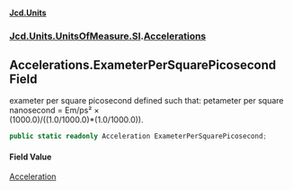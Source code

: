 #### [Jcd.Units](index.md 'index')
### [Jcd.Units.UnitsOfMeasure.SI](Jcd.Units.UnitsOfMeasure.SI.md 'Jcd.Units.UnitsOfMeasure.SI').[Accelerations](Accelerations.md 'Jcd.Units.UnitsOfMeasure.SI.Accelerations')

## Accelerations.ExameterPerSquarePicosecond Field

exameter per square picosecond defined such that: petameter per square nanosecond = Em/ps² ×  
(1000.0)/((1.0/1000.0)*(1.0/1000.0)).

```csharp
public static readonly Acceleration ExameterPerSquarePicosecond;
```

#### Field Value
[Acceleration](Acceleration.md 'Jcd.Units.UnitTypes.Acceleration')